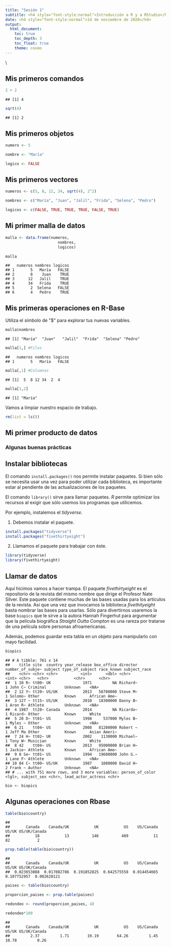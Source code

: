```yaml
---
title: "Sesión 1"
subtitle: <h4 style="font-style:normal">Introducción a R y a RStudio</h4>
date: <h4 style="font-style:normal">14 de noviembre de 2020</h4>
output: 
  html_document:
    toc: true
    toc_depth: 3
    toc_float: true
    theme: cosmo
---
```



<style>
p.comment {
background-color: #DBDBDB;
padding: 10px;
border: 1px solid black;
margin-left: 25px;
border-radius: 5px;
font-style: italic;
}

.figure {
   margin-top: 20px;
   margin-bottom: 20px;
}

h1.title {
  font-weight: bold;
  font-family: Arial;  
}

h2.title {
  font-family: Arial;  
}

</style>


<style type="text/css">
#TOC {
  font-size: 13px;
  font-family: Arial;
}
</style>

\



## Mis primeros comandos 


```r
2 + 2
```

```
## [1] 4
```

```r
sqrt(4)
```

```
## [1] 2
```

## Mis primeros objetos


```r
numero <- 5

nombre <- "María"

logico <- FALSE
```


## Mis primeros vectores


```r
numeros <- c(5, 8, 12, 34, sqrt(4), 2^2)

nombres <- c("María", "Juan", "Jalil", "Frida", "Selena", "Pedro")

logicos <- c(FALSE, TRUE, TRUE, TRUE, FALSE, TRUE)
```

## Mi primer malla de datos


```r
malla <- data.frame(numeros,
                       nombres,
                       logicos)

malla
```

```
##   numeros nombres logicos
## 1       5   María   FALSE
## 2       8    Juan    TRUE
## 3      12   Jalil    TRUE
## 4      34   Frida    TRUE
## 5       2  Selena   FALSE
## 6       4   Pedro    TRUE
```


## Mis primeras operaciones en R-Base

Utiliza el símbolo de "$" para explorar tus nuevas variables.


```r
malla$nombres
```

```
## [1] "María"  "Juan"   "Jalil"  "Frida"  "Selena" "Pedro"
```

```r
malla[1,] #Filas
```

```
##   numeros nombres logicos
## 1       5   María   FALSE
```

```r
malla[,1] #Columnas
```

```
## [1]  5  8 12 34  2  4
```

```r
malla[1,2]
```

```
## [1] "María"
```


Vamos a limpiar nuestro espacio de trabajo.


```r
rm(list = ls())
```

## Mi primer producto de datos

### Algunas buenas prácticas

## Instalar bibliotecas

El comando `install.packages()` nos permite instalar paquetes. Si bien sólo se necesita usar una vez para poder utilizar cada biblioteca, es importante estar al pendiente de las actualizaciones de los paquetes.

El comando `library()` sirve para llamar paquetes. *R* permite optimizar los recursos al exigir que sólo usemos los programas que utilicemos.

Por ejemplo, instalemos el *tidyverse*.

1. Debemos instalar el paquete.


```r
install.packages("tidyverse")
install.packages("fivethirtyeight")
```

2. Llamamos el paquete para trabajar con éste.


```r
library(tidyverse)
library(fivethirtyeight)
```

## Llamar de datos

Aquí hicimos vamos a hacer trampa. El paquete *fivethirtyeight* es el repositorio de la revista del mismo nombre que dirige el Profesor Nate Silver. Este paquete contiene muchas de las bases usadas para los artículos de la revista. Así que una vez que invocamos la biblioteca *fivethityeight* basta nombrar las bases para usarlas. Sólo para divertirnos usaremos la base `biopics` que le sirve a la autora Hannah Fingerhut para argumentar que la película biográfica *Straight Outta Compton* es una rareza por tratarse de una película sobre personas afroamericanas.

Además, podemos guardar esta tabla en un objeto para manipularlo con mayo facilidad.


```r
biopics
```

```
## # A tibble: 761 x 14
##    title site  country year_release box_office director number_of_subje~ subject type_of_subject race_known subject_race
##    <chr> <chr> <chr>          <int>      <dbl> <chr>               <int> <chr>   <chr>           <chr>      <chr>       
##  1 10 R~ tt00~ UK              1971         NA Richard~                1 John C~ Criminal        Unknown    <NA>        
##  2 12 Y~ tt20~ US/UK           2013   56700000 Steve M~                1 Solomo~ Other           Known      African Ame~
##  3 127 ~ tt15~ US/UK           2010   18300000 Danny B~                1 Aron R~ Athlete         Unknown    <NA>        
##  4 1987  tt28~ Canada          2014         NA Ricardo~                1 Ricard~ Other           Known      White       
##  5 20 D~ tt01~ US              1998     537000 Myles B~                1 Myles ~ Other           Unknown    <NA>        
##  6 21    tt04~ US              2008   81200000 Robert ~                1 Jeff Ma Other           Known      Asian Ameri~
##  7 24 H~ tt02~ UK              2002    1130000 Michael~                1 Tony W~ Musician        Known      White       
##  8 42    tt04~ US              2013   95000000 Brian H~                1 Jackie~ Athlete         Known      African Ame~
##  9 8 Se~ tt01~ US              1994   19600000 John G.~                1 Lane F~ Athlete         Unknown    <NA>        
## 10 84 C~ tt00~ US/UK           1987    1080000 David H~                2 Frank ~ Author          Unknown    <NA>        
## # ... with 751 more rows, and 3 more variables: person_of_color <lgl>, subject_sex <chr>, lead_actor_actress <chr>
```

```r
bio <- biopics
```


## Algunas operaciones con Rbase


```r
table(bio$country)
```

```
## 
##       Canada    Canada/UK           UK           US    US/Canada        US/UK US/UK/Canada 
##           18           13          146          489           11           82            2
```

```r
prop.table(table(bio$country))
```

```
## 
##       Canada    Canada/UK           UK           US    US/Canada        US/UK US/UK/Canada 
##  0.023653088  0.017082786  0.191852825  0.642575558  0.014454665  0.107752957  0.002628121
```

```r
paises <- table(bio$country)

proporcion_paises <- prop.table(paises)

redondeo <- round(proporcion_paises, 4)

redondeo*100
```

```
## 
##       Canada    Canada/UK           UK           US    US/Canada        US/UK US/UK/Canada 
##         2.37         1.71        19.19        64.26         1.45        10.78         0.26
```

